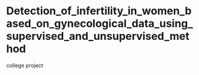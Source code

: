 # Detection_of_infertility_in_women_based_on_gynecological_data_using_supervised_and_unsupervised_method
 college project
